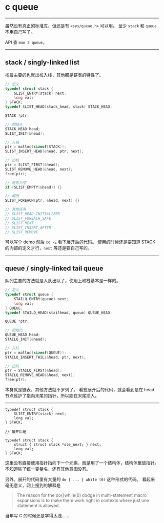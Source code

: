# c queue

---

虽然没有真正的标准库，但还是有 `<sys/queue.h>` 可以用。
至少 `stack` 和 `queue` 不用自己写了。

API 查 `man 3 queue`。

---

## stack / singly-linked list

栈最主要的也就出栈入栈，其他都是链表的特性了。

```c
// 定义
typedef struct stack {
    SLIST_ENTRY(stack) next;
    long val;
} STACK;
typedef SLIST_HEAD(stack_head, stack) STACK_HEAD;

STACK *ptr;

// 初始化
STACK_HEAD head;
SLIST_INIT(&head);

// 入栈
ptr = malloc(sizeof(STACK));
SLIST_INSERT_HEAD(&head, ptr, next);

// 出栈
ptr = SLIST_FIRST(&head);
SLIST_REMOVE_HEAD(&head, next);
free(ptr);

// 是否为空
if (SLIST_EMPTY(&head)) {}

// 遍历
SLIST_FOREACH(ptr, &head, next) {}

// 其他还有
// SLIST_HEAD_INITIALIZER
// SLIST_FOREACH_SAFE
// SLIST_NEXT
// SLIST_INSERT_AFTER
// SLIST_REMOVE
```

可以写个 demo 然后 `cc -E` 看下展开后的代码。
使用的时候还是要知道 STACK 的内部的定义才行，`next` 等还是要自己写的。

---

## queue / singly-linked tail queue

队列主要的方法就是入队出队了，使用上和栈基本是一样的。

```c
// 定义
typedef struct queue {
    STAILQ_ENTRY(queue) next;
    long val;
} QUEUE;
typedef STAILQ_HEAD(stailhead, queue) QUEUE_HEAD;

QUEUE *ptr;

// 初始化
QUEUE_HEAD head;
STAILQ_INIT(&head);

// 入队
ptr = malloc(sizeof(QUEUE));
STAILQ_INSERT_TAIL(&head, ptr, next);

// 出队
ptr = STAILQ_FIRST(&head);
STAILQ_REMOVE_HEAD(&head, next);
free(ptr);
```

本身就是链表，其他方法就不罗列了。
看宏展开后的代码，就会看到是在 head 节点维护了指向末尾的指针，所以能在末尾插入。

---

```
typedef struct stack {
    SLIST_ENTRY(stack) next;
    long val;
} STACK;

// 展开后是

typedef struct stack {
    struct { struct stack *sle_next; } next;
    long val;
} STACK;
```

这里没有直接使用指针指向下一个元素，而是用了一个结构体，结构体里放指针。
不知道除了统一变量名，还有其他意图没有。

另外，展开的代码里有大量的 `do { ... } while (0)` 这种形式的代码。
看起来毫无意义，网上搜到的解释是

> The reason for the do{}while(0) dodge in multi-statement macro expansions
> is to make them work right in contexts where just one statement is allowed.

当年写 C 的时候还是学得太浅……

